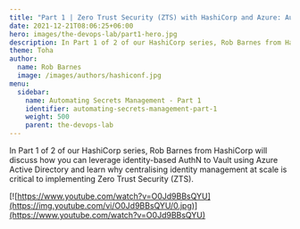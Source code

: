 ```yaml
---
title: "Part 1 | Zero Trust Security (ZTS) with HashiCorp and Azure: Automating Secrets Management"
date: 2021-12-21T08:06:25+06:00
hero: images/the-devops-lab/part1-hero.jpg 
description: In Part 1 of 2 of our HashiCorp series, Rob Barnes from HashiCorp will discuss how you can leverage identity-based AuthN to Vault using Azure Active Directory and learn why centralising identity management at scale is critical to implementing Zero Trust Security (ZTS). 
theme: Toha
author:
  name: Rob Barnes
  image: /images/authors/hashiconf.jpg
menu:
  sidebar:
    name: Automating Secrets Management - Part 1
    identifier: automating-secrets-management-part-1
    weight: 500
    parent: the-devops-lab
---
```


In Part 1 of 2 of our HashiCorp series, Rob Barnes from HashiCorp will discuss how you can leverage identity-based AuthN to Vault using Azure Active Directory and learn why centralising identity management at scale is critical to implementing Zero Trust Security (ZTS). 

[![https://www.youtube.com/watch?v=O0Jd9BBsQYU](https://img.youtube.com/vi/O0Jd9BBsQYU/0.jpg)](https://www.youtube.com/watch?v=O0Jd9BBsQYU)

